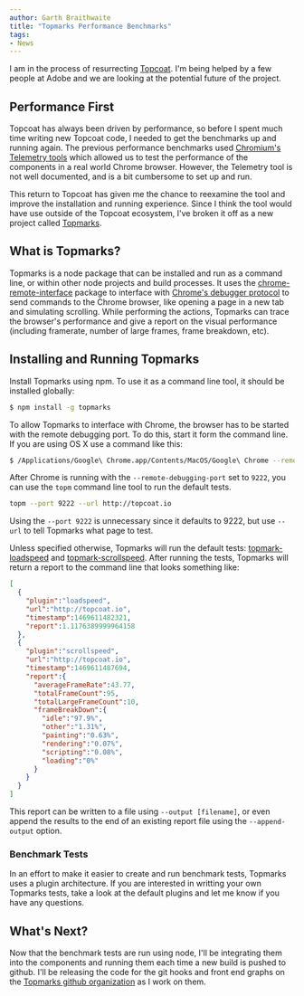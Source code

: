 ```yaml
---
author: Garth Braithwaite
title: "Topmarks Performance Benchmarks"
tags:
- News
---
```

I am in the process of resurrecting [Topcoat](http://topcoat.io). I'm being helped by a few people at Adobe and we are looking at the potential future of the project.

## Performance First

Topcoat has always been driven by performance, so before I spent much time writing new Topcoat code, I needed to get the benchmarks up and running again. The previous performance benchmarks used [Chromium's Telemetry tools](https://www.chromium.org/developers/telemetry/run_locally) which allowed us to test the performance of the components in a real world Chrome browser. However, the Telemetry tool is not well documented, and is a bit cumbersome to set up and run.

This return to Topcoat has given me the chance to reexamine the tool and improve the installation and running experience. Since I think the tool would have use outside of the Topcoat ecosystem, I've broken it off as a new project called [Topmarks](https://github.com/Topmarks/topmarks).

## What is Topmarks?

Topmarks is a node package that can be installed and run as a command line, or within other node projects and build processes. It uses the [chrome-remote-interface](https://github.com/cyrus-and/chrome-remote-interface) package to interface with [Chrome's debugger protocol](https://chromedevtools.github.io/debugger-protocol-viewer/tot/) to send commands to the Chrome browser, like opening a page in a new tab and simulating scrolling. While performing the actions, Topmarks can trace the browser's performance and give a report on the visual performance (including framerate, number of large frames, frame breakdown, etc).

## Installing and Running Topmarks

Install Topmarks using npm. To use it as a command line tool, it should be installed globally:

```sh
$ npm install -g topmarks
```

To allow Topmarks to interface with Chrome, the browser has to be started with the remote debugging port. To do this, start it form the command line. If you are using OS X use a command like this:

```sh
$ /Applications/Google\ Chrome.app/Contents/MacOS/Google\ Chrome --remote-debugging-port=9222 --user-data-dir=$TMPDIR/chrome-profiling --no-default-browser-check --bwsi --window-size="800,600" --enable-gpu-benchmarking
```

After Chrome is running with the `--remote-debugging-port` set to `9222`, you can use the `topm` command line tool to run the default tests.

```sh
topm --port 9222 --url http://topcoat.io
```

Using the `--port 9222` is unnecessary since it defaults to 9222, but use `--url` to tell Topmarks what page to test.

Unless specified otherwise, Topmarks will run the default tests: [topmark-loadspeed](https://github.com/Topmarks/topmark-loadspeed) and [topmark-scrollspeed](https://github.com/Topmarks/topmark-scrollspeed). After running the tests, Topmarks will return a report to the command line that looks something like:

```json
[  
  {  
    "plugin":"loadspeed",
    "url":"http://topcoat.io",
    "timestamp":1469611482321,
    "report":1.1176389999964158
  },
  {  
    "plugin":"scrollspeed",
    "url":"http://topcoat.io",
    "timestamp":1469611487694,
    "report":{  
      "averageFrameRate":43.77,
      "totalFrameCount":95,
      "totalLargeFrameCount":10,
      "frameBreakDown":{  
        "idle":"97.9%",
        "other":"1.31%",
        "painting":"0.63%",
        "rendering":"0.07%",
        "scripting":"0.08%",
        "loading":"0%"
      }
    }
  }
]
```

This report can be written to a file using `--output [filename]`, or even append the results to the end of an existing report file using the `--append-output` option.

### Benchmark Tests

In an effort to make it easier to create and run benchmark tests, Topmarks uses a plugin architecture. If you are interested in writting your own Topmarks tests, take a look at the default plugins and let me know if you have any questions.

## What's Next?

Now that the benchmark tests are run using node, I'll be integrating them into the components and running them each time a new build is pushed to github. I'll be releasing the code for the git hooks and front end graphs on the [Topmarks github organization](https://github.com/Topmarks/) as I work on them.
